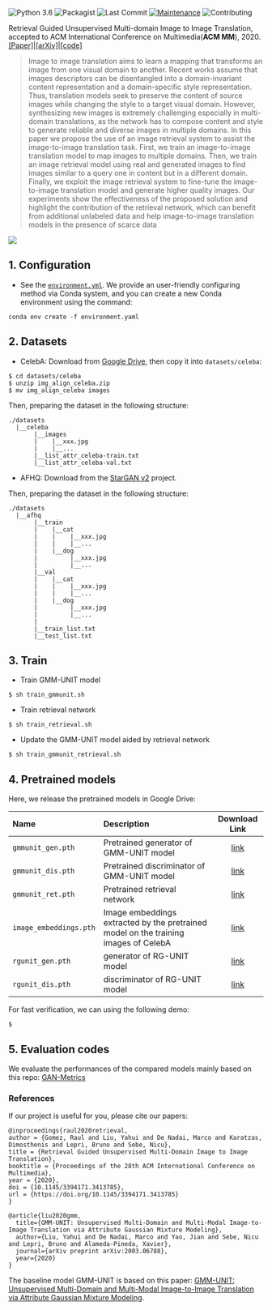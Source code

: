![Python 3.6](https://img.shields.io/badge/python-3.6.8-green.svg)
![Packagist](https://img.shields.io/badge/Pytorch-1.6.0-red.svg)
![Last Commit](https://img.shields.io/github/last-commit/yhlleo/RG-UNIT)
[![Maintenance](https://img.shields.io/badge/Maintained%3F-yes-blue.svg)]((https://github.com/yhlleo/RG-UNIT/graphs/commit-activity))
![Contributing](https://img.shields.io/badge/contributions-welcome-brightgreen.svg?style=flat)


Retrieval Guided Unsupervised Multi-domain Image to Image Translation, accepted to ACM International Conference on Multimedia(**ACM MM**), 2020. [[Paper]](https://dl.acm.org/doi/pdf/10.1145/3394171.3413785)|[[arXiv]](http://arxiv.org/abs/2008.04991)|[[code]](https://github.com/yhlleo/RG-UNIT)

 > Image to image translation aims to learn a mapping that transforms an image from one visual domain to another. Recent works assume that images descriptors can be disentangled into a domain-invariant content representation and a domain-specific style representation. Thus, translation models seek to preserve the content of source images while changing the style to a target visual domain. However, synthesizing new images is extremely challenging especially in multi-domain translations, as the network has to compose content and style to generate reliable and diverse images in multiple domains. In this paper we propose the use of an image retrieval system to assist the image-to-image translation task. First, we train an image-to-image translation model to map images to multiple domains. Then, we train an image retrieval model using real and generated images to find images similar to a query one in content but in a different domain. Finally, we exploit the image retrieval system to fine-tune the image-to-image translation model and generate higher quality images. Our experiments show the effectiveness of the proposed solution and highlight the contribution of the retrieval network, which can benefit from additional unlabeled data and help image-to-image translation models in the presence of scarce data

![](./figures/framework.png)

## 1. Configuration

 - See the [`environment.yml`](./environment.yaml). We provide an user-friendly configuring method via Conda system, and you can create a new Conda environment using the command:

```
conda env create -f environment.yaml
```

## 2. Datasets

 - CelebA: Download from [Google Drive](https://drive.google.com/open?id=1HnayuXVgqhT1RPzjSV_-yvCp5SxMXPo6), then copy it into `datasets/celeba`:

```
$ cd datasets/celeba
$ unzip img_align_celeba.zip
$ mv img_align_celeba images
```

Then, preparing the dataset in the following structure:

```
./datasets
  |__celeba
       |__images
       |    |__xxx.jpg
       |    |__...
       |__list_attr_celeba-train.txt
       |__list_attr_celeba-val.txt
```

 - AFHQ: Download from the [StarGAN v2](https://github.com/clovaai/stargan-v2) project. 

Then, preparing the dataset in the following structure:

```
./datasets
  |__afhq
       |__train
       |    |__cat
       |    |    |__xxx.jpg
       |    |    |__...
       |    |__dog
       |         |__xxx.jpg
       |         |__...
       |__val
       |    |__cat
       |    |    |__xxx.jpg
       |    |    |__...
       |    |__dog
       |         |__xxx.jpg
       |         |__...
       |
       |__train_list.txt
       |__test_list.txt
```

## 3. Train

 - Train GMM-UNIT model

```
$ sh train_gmmunit.sh
```

 - Train retrieval network

```
$ sh train_retrieval.sh
```

 - Update the GMM-UNIT model aided by retrieval network

```
$ sh train_gmmunit_retrieval.sh
```


## 4. Pretrained models 

Here, we release the pretrained models in Google Drive:

|Name|Description|Download Link|
|:----|:----|:----:|
|`gmmunit_gen.pth`|Pretrained generator of GMM-UNIT model|[link]()|
|`gmmunit_dis.pth`|Pretrained discriminator of GMM-UNIT model|[link]()|
|`gmmunit_ret.pth`|Pretrained retrieval network|[link]()|
|`image_embeddings.pth`|Image embeddings extracted by the pretrained model on the training images of CelebA|[link]()|
|`rgunit_gen.pth`|generator of RG-UNIT model|[link]()|
|`rgunit_dis.pth`|discriminator of RG-UNIT model|[link]()|

For fast verification, we can using the following demo:

```
$ 
```

## 5. Evaluation codes

We evaluate the performances of the compared models mainly based on this repo: [GAN-Metrics](https://github.com/yhlleo/GAN-Metrics)


### References

If our project is useful for you, please cite our papers:

```
@inproceedings{raul2020retrieval,
author = {Gomez, Raul and Liu, Yahui and De Nadai, Marco and Karatzas, Dimosthenis and Lepri, Bruno and Sebe, Nicu},
title = {Retrieval Guided Unsupervised Multi-Domain Image to Image Translation},
booktitle = {Proceedings of the 28th ACM International Conference on Multimedia},
year = {2020},
doi = {10.1145/3394171.3413785},
url = {https://doi.org/10.1145/3394171.3413785}
}

@article{liu2020gmm,
  title={GMM-UNIT: Unsupervised Multi-Domain and Multi-Modal Image-to-Image Translation via Attribute Gaussian Mixture Modeling},
  author={Liu, Yahui and De Nadai, Marco and Yao, Jian and Sebe, Nicu and Lepri, Bruno and Alameda-Pineda, Xavier},
  journal={arXiv preprint arXiv:2003.06788},
  year={2020}
}
```

The baseline model GMM-UNIT is based on this paper: [GMM-UNIT: Unsupervised Multi-Domain and Multi-Modal Image-to-Image Translation via Attribute Gaussian Mixture Modeling](https://arxiv.org/pdf/2003.06788.pdf).
